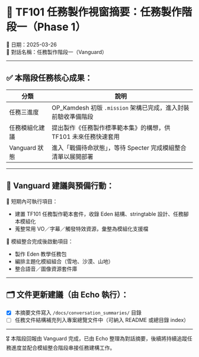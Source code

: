# 📢 TF101 任務製作視窗摘要：任務製作階段一（Phase 1）

📅 日期：2025-03-26  
📍 對話名稱：任務製作階段一（Vanguard）

---

## ✅ 本階段任務核心成果：

| 分類 | 說明 |
|------|------|
| 任務三進度 | OP_Kamdesh 初版 `.mission` 架構已完成，進入封裝前驗收準備階段 |
| 任務模組化建議 | 提出製作《任務製作標準範本集》的構想，供 TF101 未來任務快速套用 |
| Vanguard 狀態 | 進入「戰備待命狀態」，等待 Specter 完成模組整合清單以展開部署 |

---

## 🧭 Vanguard 建議與預備行動：

📌 短期內可執行項目：
- 建置 TF101 任務製作範本套件，收錄 Eden 結構、stringtable 設計、任務腳本模組化
- 蒐整常用 VO／字幕／觸發特效資源，彙整為模組化支援檔

📌 模組整合完成後啟動項目：
- 製作 Eden 教學任務包
- 編排主題化模組組合（雪地、沙漠、山地）
- 整合語音／圖像資源套件庫

---

## 🗂️ 文件更新建議（由 Echo 執行）：

- [x] 本摘要文件寫入 `/docs/conversation_summaries/` 目錄
- [ ] 任務文件結構補充列入專案總覽文件中（可納入 README 或總目錄 index）

---

🎖 本階段回報由 Vanguard 完成，已由 Echo 整理為對話摘要，後續將持續追蹤任務進度並配合模組整合階段串接任務建構工作。
